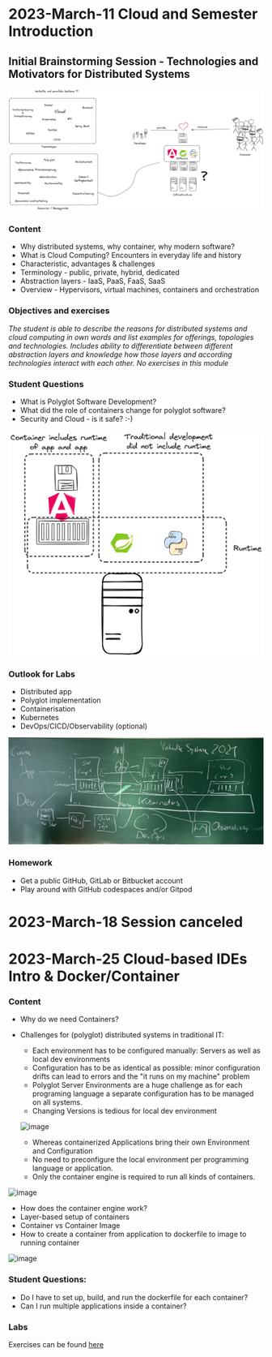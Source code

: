 # 2023-March-11 Cloud and Semester Introduction

## Initial Brainstorming Session - Technologies and Motivators for Distributed Systems

![Brainstorming](/pics/2024-03-11-DistributedSystemsBrainstorm.png)

### Content

* Why distributed systems, why container, why modern software?
* What is Cloud Computing? Encounters in everyday life and history
* Characteristic, advantages & challenges
* Terminology - public, private, hybrid, dedicated
* Abstraction layers - IaaS, PaaS, FaaS, SaaS
* Overview - Hypervisors, virtual machines, containers and orchestration

### Objectives and exercises
_The student is able to describe the reasons for distributed systems and
cloud computing in own words and list examples for offerings, topologies and technologies. Includes ability to differentiate between different abstraction layers and knowledge how those layers and according technologies interact with each other. No exercises in this module_

### Student Questions

* What is Polyglot Software Development?
* What did the role of containers change for polyglot software?
* Security and Cloud - is it safe? :-)

![Polyglot Container](/pics/2024-03-11-ContainerVsTraditional.png)

### Outlook for Labs

* Distributed app
* Polyglot implementation
* Containerisation
* Kubernetes
* DevOps/CICD/Observability (optional)

![Exercise Tech Stack](/pics/2024-03-11-Blackboard.jpg)

### Homework

* Get a public GitHub, GitLab or Bitbucket account
* Play around with GitHub codespaces and/or Gitpod
  
# 2023-March-18 Session canceled

# 2023-March-25 Cloud-based IDEs Intro & Docker/Container

### Content 
* Why do we need Containers?
* Challenges for (polyglot) distributed systems in traditional IT:

  * Each environment has to be configured manually: Servers as well as local dev environments
  * Configuration has to be as identical as possible: minor configuration drifts can lead to errors and the "it runs on my machine" problem
  * Polyglot Server Environments are a huge challenge as for each programing language a separate configuration has to be managed on all systems.
  * Changing Versions is tedious for local dev environment

  ![image](https://github.com/maeddes/hse-24-summer/assets/22505258/63a76e4b-cd0e-4f9d-8e6e-cb7b364d4581)

  * Whereas containerized Applications bring their own Environment and Configuration
  * No need to preconfigure the local environment per programming language or application.
  * Only the container engine is required to run all kinds of containers.
    
 ![image](https://github.com/maeddes/hse-24-summer/assets/22505258/35dfe922-1c43-46db-a419-4c602dd084dc)

 * How does the container engine work?
 * Layer-based setup of containers
 * Container vs Container Image
 * How to create a container from application to dockerfile to image to running container

  ![image](https://github.com/maeddes/hse-24-summer/assets/22505258/bcad4374-da59-429a-8272-1b42642c888c)

### Student Questions:
* Do I have to set up, build, and run the dockerfile  for each container?
* Can I run multiple applications inside a container?

### Labs
Exercises can be found [here](https://lecture.new.trainings.nvtc.io/basics/container/)
